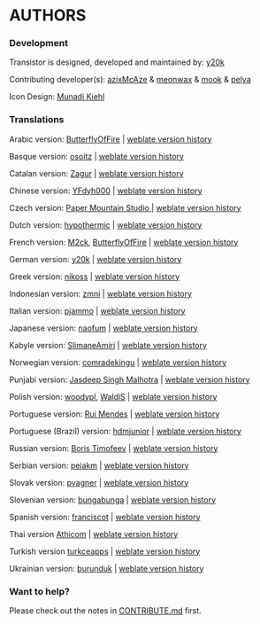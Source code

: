 AUTHORS
=======

### Development
Transistor is designed, developed and maintained by: [y20k](https://github.com/y20k)

Contributing developer(s): [azixMcAze](https://github.com/azixMcAze) & [meonwax](https://github.com/meonwax) & [mook](https://github.com/mook) & [pelya](https://github.com/pelya)

Icon Design: [Munadi Kiehl](https://github.com/munadikieh)

### Translations
Arabic version: [ButterflyOfFire](https://github.com/BoFFire) | [weblate version history](https://hosted.weblate.org/changes/?lang=ar&project=transistor)

Basque version: [osoitz](https://github.com/osoitz) | [weblate version history](https://hosted.weblate.org/changes/?lang=eu&project=transistor)

Catalan version: [Zagur](https://github.com/Zagur) | [weblate version history](https://hosted.weblate.org/changes/?lang=ca&project=transistor)

Chinese version: [YFdyh000](https://github.com/yfdyh000) | [weblate version history](https://hosted.weblate.org/changes/?lang=zh_Hans&project=transistor)

Czech version: [Paper Mountain Studio ](https://github.com/PaperMountainStudio) | [weblate version history](https://hosted.weblate.org/changes/?lang=cs&project=transistor)

Dutch version: [hypothermic](https://github.com/hypothermic) | [weblate version history](https://hosted.weblate.org/changes/?lang=nl&project=transistor)

French version: [M2ck](https://github.com/M2ck), [ButterflyOfFire](https://github.com/BoFFire) | [weblate version history](https://hosted.weblate.org/changes/?lang=fr&project=transistor)

German version: [y20k](https://github.com/y20k) | [weblate version history](https://hosted.weblate.org/changes/?lang=de&project=transistor)

Greek version: [nikoss](https://github.com/nikoss) | [weblate version history](https://hosted.weblate.org/changes/?lang=el&project=transistor)

Indonesian version: [zmni](https://github.com/zmni) | [weblate version history](https://hosted.weblate.org/changes/?lang=id&project=transistor)

Italian version: [pjammo](https://github.com/pjammo) | [weblate version history](https://hosted.weblate.org/changes/?lang=it&project=transistor)

Japanese version: [naofum](https://github.com/naofum) | [weblate version history](https://hosted.weblate.org/changes/?lang=ja&project=transistor)

Kabyle version: [SlimaneAmiri](https://github.com/SlimaneAmiri) | [weblate version history](https://hosted.weblate.org/changes/?lang=kab&project=transistor)

Norwegian version: [comradekingu](https://github.com/comradekingu) | [weblate version history](https://hosted.weblate.org/changes/?lang=nb_NO&project=transistor)

Punjabi version: [Jasdeep Singh Malhotra](https://github.com/cingh-jasdeep) | [weblate version history](https://hosted.weblate.org/changes/?lang=pa&project=transistor)

Polish version: [woodypl](https://github.com/woodypl), [WaldiS](https://hosted.weblate.org/user/WaldiS/) | [weblate version history](https://hosted.weblate.org/changes/?lang=pl&project=transistor)

Portuguese version: [Rui Mendes](https://hosted.weblate.org/user/tonela/) |  [weblate version history](https://hosted.weblate.org/changes/?lang=pt&project=transistor)

Portuguese (Brazil) version: [hdmjunior](https://github.com/hdmjunior) |  [weblate version history](https://hosted.weblate.org/changes/?lang=pt_BR&project=transistor)

Russian version: [Boris Timofeev](https://github.com/btimofeev) | [weblate version history](https://hosted.weblate.org/changes/?lang=ru&project=transistor)

Serbian version: [pejakm](https://github.com/pejakm) | [weblate version history](https://hosted.weblate.org/changes/?lang=sr&project=transistor)

Slovak version: [pvagner](https://github.com/pvagner) | [weblate version history](https://hosted.weblate.org/changes/?lang=sk&project=transistor)

Slovenian version: [bungabunga](https://github.com/bungabunga) | [weblate version history](https://hosted.weblate.org/changes/?lang=sl&project=transistor)

Spanish version: [franciscot](https://github.com/franciscot) | [weblate version history](https://hosted.weblate.org/changes/?lang=es&project=transistor)

Thai version [Athicom](https://github.com/athicom) | [weblate version history](https://hosted.weblate.org/changes/?lang=th&project=transistor)

Turkish version [turkceapps](https://hosted.weblate.org/user/turkceapps/) | [weblate version history](https://hosted.weblate.org/changes/?lang=tr&project=transistor)

Ukrainian version: [burunduk](https://github.com/burunduk) | [weblate version history](https://hosted.weblate.org/changes/?lang=uk&project=transistor)

### Want to help?
Please check out the notes in [CONTRIBUTE.md](https://github.com/y20k/transistor/blob/master/CONTRIBUTE.md) first.
